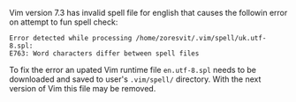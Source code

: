 Vim version 7.3 has invalid spell file for english that causes the followin error on attempt to fun spell check:

    Error detected while processing /home/zoresvit/.vim/spell/uk.utf-8.spl:
    E763: Word characters differ between spell files 

To fix the error an upated Vim runtime file `en.utf-8.spl` needs to be downloaded and saved to user's `.vim/spell/` directory. With the next version of Vim this file may be removed.
